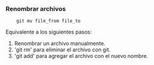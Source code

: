 ### Renombrar archivos
```
	git mv file_from file_to
```
Equivalente a los siguientes pasos:

1. Renombrar un archivo manualmente.
2. 'git rm'  para eliminar el archivo con git.
3. 'git add' para agregar el archivo con el nuevo nombre.